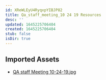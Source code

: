 ```yaml
---
id: XReWLEyU4RyqxpYIBJP82
title: Qa_staff_meeting_10 24 19 Resources
desc: ''
updated: 1645225706404
created: 1645225706404
stub: false
isDir: true
---
```

## Imported Assets
- [QA staff Meeting 10-24-19.jpg](/assets/qa-staff-meeting-10-24-19.jpg)
